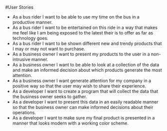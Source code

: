 #User Stories
  - As a bus rider I want to be able to use my time on the bus in a productive manner.
  - As a bus rider I want to be entertained on this ride in a way that makes me feel like I am being exposed to the latest their is to offer as far as technology goes.
  - As a bus rider I want to be shown different new and trendy products that I may or may not want to purchase.
  - As a business owner I want to present my products to the user in a non-intrusive manner.
  - As a business owner I want to be able to look at a collection of the data and make an informed decision about which products generate the most attention.
  - As a business owner I want generate attention for my company in a positive way so that the user may wish to share their experience.
  - As a developer I want to create a program that will collect the data that the business owner seeks to gather.
  - As a developer I want to present this data in an easily readable manner so that the business owner can make informed decisions about their operations.
  - As a developer I want to make sure my final product is presented in a manner that looks modern with a working color scheme.
